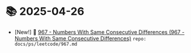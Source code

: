 # 📚 2025-04-26
- [New!] 📗 [967 - Numbers With Same Consecutive Differences (967 - Numbers With Same Consecutive Differences)](https://til.qriosity.dev/featured/ps/leetcode/967) `repo: docs/ps/leetcode/967.md`
